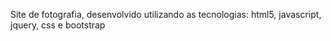 
Site de fotografia, desenvolvido utilizando as tecnologias: html5, javascript, jquery, css e bootstrap
